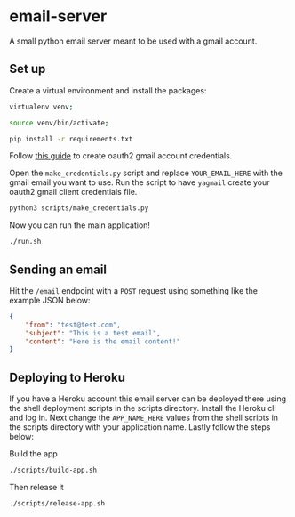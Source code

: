 # email-server

A small python email server meant to be used with a gmail account.

## Set up

Create a virtual environment and install the packages:

```sh
virtualenv venv;

source venv/bin/activate;

pip install -r requirements.txt
```

Follow [this guide](https://blog.macuyiko.com/post/2016/how-to-send-html-mails-with-oauth2-and-gmail-in-python.html) to create oauth2 gmail account credentials.

Open the  `make_credentials.py` script and replace `YOUR_EMAIL_HERE` with the gmail email you want to use. Run the script to have `yagmail` create your oauth2 gmail client credentials file.

```sh
python3 scripts/make_credentials.py
```

Now you can run the main application!

```sh
./run.sh
```

## Sending an email

Hit the `/email` endpoint with a `POST` request using something like the example JSON below:

```json
{
    "from": "test@test.com",
    "subject": "This is a test email",
    "content": "Here is the email content!"
}
```

## Deploying to Heroku

If you have a Heroku account this email server can be deployed there using the shell deployment scripts in the scripts directory. Install the Heroku cli and log in. Next change the `APP_NAME_HERE` values from the shell scripts in the scripts directory with your application name. Lastly follow the steps below:

Build the app

```sh
./scripts/build-app.sh
```

Then release it

```sh
./scripts/release-app.sh
```
